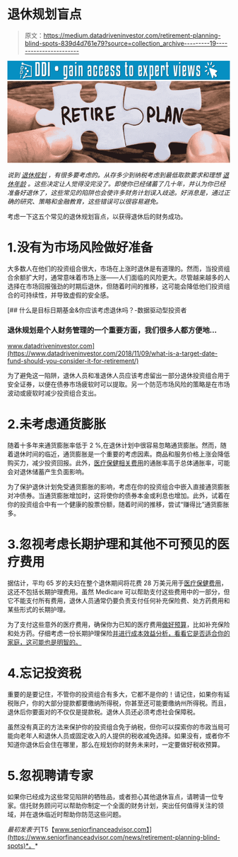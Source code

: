 # 退休规划盲点

> 原文：<https://medium.datadriveninvestor.com/retirement-planning-blind-spots-839d4d761e79?source=collection_archive---------19----------------------->

[![](img/d6220aa51837b5475fbd58c16b84cd02.png)](http://www.track.datadriveninvestor.com/1B9E)![](img/d823fafcc68df73c3a861c7471a9dd65.png)

*说到* [*退休规划*](https://www.seniorfinanceadvisor.com/resources/retirement-planning) *，有很多要考虑的。从存多少到纳税考虑到最低取款要求和理想* [*退休年龄*](https://www.seniorfinanceadvisor.com/resources/investment-financial-terms-glossary#fullretirementage) *。这些决定让人觉得没完没了。即使你已经储蓄了几十年，并认为你已经准备好退休了，这些常见的陷阱也会使许多财务计划误入歧途。好消息是，通过正确的研究、策略和金融教育，这些错误可以很容易避免。*

考虑一下这五个常见的退休规划盲点，以获得退休后的财务成功。

# 1.没有为市场风险做好准备

大多数人在他们的投资组合很大，市场在上涨时退休是有道理的。然而，当投资组合余额扩大时，通常意味着市场上涨——人们面临的风险更大。尽管越来越多的人选择在市场回报强劲的时期后退休，但随着时间的推移，这可能会降低他们投资组合的可持续性，并导致虚假的安全感。

[](https://www.datadriveninvestor.com/2018/11/09/what-is-a-target-date-fund-should-you-consider-it-for-retirement/) [## 什么是目标日期基金&你应该考虑退休吗？-数据驱动型投资者

### 退休规划是个人财务管理的一个重要方面，我们很多人都方便地…

www.datadriveninvestor.com](https://www.datadriveninvestor.com/2018/11/09/what-is-a-target-date-fund-should-you-consider-it-for-retirement/) 

为了避免这一陷阱，退休人员和准退休人员应该考虑留出一部分退休投资组合用于安全证券，以便在债券市场疲软时可以提取。另一个防范市场风险的策略是在市场波动或疲软时减少投资组合支出。

# 2.未考虑通货膨胀

随着十多年来通货膨胀率低于 2 %,在退休计划中很容易忽略通货膨胀。然而，随着退休时间的临近，通货膨胀是一个重要的考虑因素。商品和服务价格上涨会降低购买力，减少投资回报。此外，[医疗保健相关费用](https://www.seniorfinanceadvisor.com/news/top-retirement-healthcare-costs)的通胀率高于总体通胀率，可能会对退休储蓄产生负面影响。

为了保护退休计划免受通货膨胀的影响，考虑在你的投资组合中嵌入直接通货膨胀对冲债券。当通货膨胀增加时，这将使你的债券本金或利息也增加。此外，试着在你的投资组合中有一个健康的股票份额，随着时间的推移，尝试“赚得比”通货膨胀多。

# 3.忽视考虑长期护理和其他不可预见的医疗费用

据估计，平均 65 岁的夫妇在整个退休期间将花费 28 万美元用于[医疗保健费用](https://www.seniorfinanceadvisor.com/news/the-reality-of-healthcare-costs-in-retirement)，这还不包括长期护理费用。虽然 Medicare 可以帮助支付这些费用中的一部分，但它不能支付所有费用，退休人员通常仍要负责支付任何补充保险费、处方药费用和某些形式的长期护理。

为了支付这些意外的医疗费用，确保你为已知的医疗费用[做好预算](https://www.fidelity.com/about-fidelity/employer-services/a-couple-retiring-in-2018-would-need-estimated-280000)，比如补充保险和处方药。仔细考虑一份长期护理保险[并进行成本效益分析，看看它是否适合你的家庭，这可能也是明智的。](https://www.seniorfinanceadvisor.com/investments/long-term-care-insurance)

# 4.忘记投资税

重要的是要记住，不管你的投资组合有多大，它都不是你的！请记住，如果你有延税账户，你的大部分提款都要缴纳所得税，你甚至还可能要缴纳州所得税。而且，退休后你要面对的不仅仅是提款税。退休人员还必须考虑社会保障税。

虽然没有真正的方法来保护你的投资组合免于纳税，但你可以探索你的市政当局可能向老年人和退休人员或固定收入的人提供的税收减免选择。如果没有，或者你不知道你退休后会住在哪里，那么在规划你的财务未来时，一定要做好税收预算。

# 5.忽视聘请专家

如果你已经成为这些常见陷阱的牺牲品，或者担心其他退休盲点，请聘请一位专家。信托财务顾问可以帮助你制定一个全面的财务计划，突出任何值得关注的领域，并在退休临近时帮助你防范这些问题。

*最初发表于*[T5【www.seniorfinanceadvisor.com】](https://www.seniorfinanceadvisor.com/news/retirement-planning-blind-spots)*。*